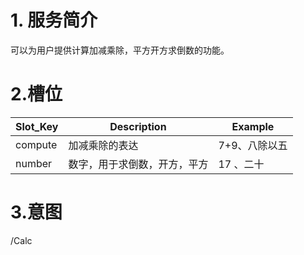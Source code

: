# 1. 服务简介

可以为用户提供计算加减乘除，平方开方求倒数的功能。

# 2.槽位

| **Slot\_Key** | **Description** | **Example** |
| --- | --- | --- |
| compute |  加减乘除的表达| 7+9、八除以五 |
| number |数字，用于求倒数，开方，平方 | 17 、二十|

# 3.意图

/Calc